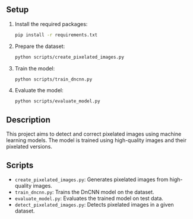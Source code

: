 
## Setup

1. Install the required packages:

    ```bash
    pip install -r requirements.txt
    ```

2. Prepare the dataset:

    ```bash
    python scripts/create_pixelated_images.py
    ```

3. Train the model:

    ```bash
    python scripts/train_dncnn.py
    ```

4. Evaluate the model:

    ```bash
    python scripts/evaluate_model.py
    ```

## Description

This project aims to detect and correct pixelated images using machine learning models. The model is trained using high-quality images and their pixelated versions.

## Scripts

- `create_pixelated_images.py`: Generates pixelated images from high-quality images.
- `train_dncnn.py`: Trains the DnCNN model on the dataset.
- `evaluate_model.py`: Evaluates the trained model on test data.
- `detect_pixelated_images.py`: Detects pixelated images in a given dataset.
